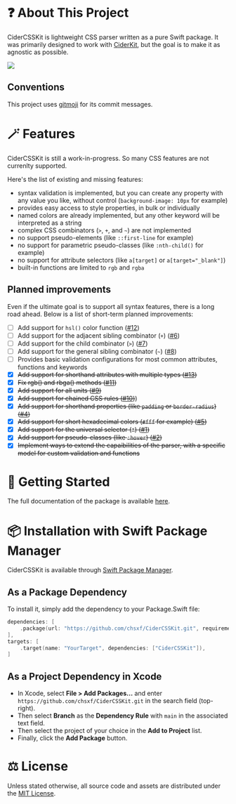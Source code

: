 # ❓ About This Project

CiderCSSKit is lightweight CSS parser written as a pure Swift package.
It was primarily designed to work with [CiderKit](https://github.com/chsxf/CiderKit), but the goal is to make it as agnostic as possible.

![](https://github.com/chsxf/CiderCSSKit/actions/workflows/swift.yml/badge.svg)

## Conventions

This project uses [gitmoji](https://gitmoji.dev) for its commit messages.

# 🪄 Features

CiderCSSKit is still a work-in-progress. So many CSS features are not currenlty supported.

Here's the list of existing and missing features:

- syntax validation is implemented, but you can create any property with any value you like, without control (`background-image: 10px` for example)
- provides easy access to style properties, in bulk or individually
- named colors are already implemented, but any other keyword will be interpreted as a string
- complex CSS combinators (`>`, `+`, and `~`) are not implemented
- no support pseudo-elements (like `::first-line` for example)
- no support for parametric pseudo-classes (like `:nth-child()` for example)
- no support for attribute selectors (like `a[target]` or `a[target="_blank"]`)
- built-in functions are limited to `rgb` and `rgba`

## Planned improvements

Even if the ultimate goal is to support all syntax features, there is a long road ahead. Below is a list of short-term planned improvements:

- [ ] Add support for `hsl()` color function ([#12](https://github.com/chsxf/CiderCSSKit/issues/12))
- [ ] Add support for the adjacent sibling combinator (`+`) ([#6](https://github.com/chsxf/CiderCSSKit/issues/6))
- [ ] Add support for the child combinator (`>`) ([#7](https://github.com/chsxf/CiderCSSKit/issues/7))
- [ ] Add support for the general sibling combinator (`~`) ([#8](https://github.com/chsxf/CiderCSSKit/issues/8))
- [ ] Provides basic validation configurations for most common attributes, functions and keywords
- [X] ~~Add support for shorthand attributes with multiple types ([#13](https://github.com/chsxf/CiderCSSKit/issues/13))~~
- [X] ~~Fix rgb() and rbga() methods ([#11](https://github.com/chsxf/CiderCSSKit/issues/11))~~
- [X] ~~Add support for all units ([#9](https://github.com/chsxf/CiderCSSKit/issues/9))~~
- [X] ~~Add support for chained CSS rules ([#10](https://github.com/chsxf/CiderCSSKit/issues/10))~~)
- [X] ~~Add support for shorthand properties (like `padding` or `border-radius`) ([#4](https://github.com/chsxf/CiderCSSKit/issues/4))~~
- [X] ~~Add support for short hexadecimal colors (`#fff` for example) ([#5](https://github.com/chsxf/CiderCSSKit/issues/5))~~
- [X] ~~Add support for the universal selector (`*`) ([#1](https://github.com/chsxf/CiderCSSKit/issues/1))~~
- [X] ~~Add support for pseudo-classes (like `:hover`) ([#2](https://github.com/chsxf/CiderCSSKit/issues/2))~~
- [X] ~~Implement ways to extend the capaibilities of the parser, with a specific model for custom validation and functions~~

# 🚀 Getting Started

The full documentation of the package is available [here](https://chsxf.github.io/CiderCSSKit/documentation/cidercsskit).

# 📦 Installation with Swift Package Manager

CiderCSSKit is available through [Swift Package Manager](https://github.com/apple/swift-package-manager).

## As a Package Dependency

To install it, simply add the dependency to your Package.Swift file:

```swift
dependencies: [
    .package(url: "https://github.com/chsxf/CiderCSSKit.git", requirement: .branch("main")),
],
targets: [
    .target(name: "YourTarget", dependencies: ["CiderCSSKit"]),
]
```

## As a Project Dependency in Xcode

- In Xcode, select **File > Add Packages...** and enter `https://github.com/chsxf/CiderCSSKit.git` in the search field (top-right). 
- Then select **Branch** as the **Dependency Rule** with `main` in the associated text field.
- Then select the project of your choice in the **Add to Project** list.
- Finally, click the **Add Package** button.

# ⚖️ License

Unless stated otherwise, all source code and assets are distributed under the [MIT License](LICENSE).

